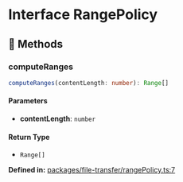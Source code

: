 # Interface RangePolicy

## 🔧 Methods

### computeRanges

```ts
computeRanges(contentLength: number): Range[]
```
#### Parameters

- **contentLength**: `number`
#### Return Type

- `Range[]`

<p style="font-size: 14px; color: var(--vp-c-text-2)">
<strong>Defined in:</strong> <a href="https://github.com/voxelum/minecraft-launcher-core-node/blob/master/packages/file-transfer/rangePolicy.ts#L7" target="_blank" rel="noreferrer">packages/file-transfer/rangePolicy.ts:7</a>
</p>


